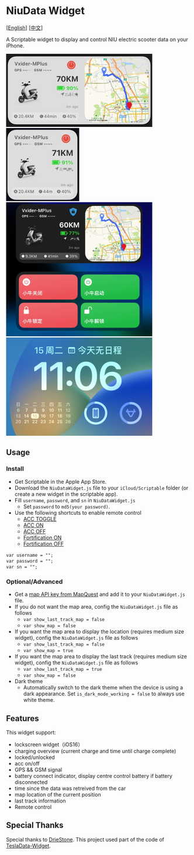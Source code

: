 # NiuData Widget

[[English](README_EN.md)] [[中文](README.md)]

A Scriptable widget to display and control NIU electric scooter data on your iPhone. 

<img src="screenshots/screen_001.jpg" width="400" />
<img src="screenshots/screen_002.jpg" width="200" />
<img src="screenshots/screen_003.jpg" width="400" />
<img src="screenshots/screen_004.png" width="400" />

## Usage
### Install

* Get Scriptable in the Apple App Store.
* Download the `NiuDataWidget.js` file to your `iCloud/Scriptable` folder (or create a new widget in the scriptable app).
* Fill `username`, `password`, and `sn` in `NiuDataWidget.js`
    * Set `password` to `md5(your password)`.
* Use the following shortcuts to enable remote control
    * [ACC TOGGLE](https://www.icloud.com/shortcuts/1c4369e67c5b43beb648c3a7ab10f65e)
    * [ACC ON](https://www.icloud.com/shortcuts/25ea79d45bb84aa1a9b45a3c70ac61a6)
    * [ACC OFF](https://www.icloud.com/shortcuts/77fb596c05214521a0faa687e3f113b2)
    * [Fortification ON](https://www.icloud.com/shortcuts/003cff2ec216426da2275722a342d702)
    * [Fortification OFF](https://www.icloud.com/shortcuts/3f09f3a99f21421ca95fa479d9df849b)

```
var username = "";
var password = "";
var sn = "";
```

### Optional/Advanced
* Get a [map API key from MapQuest](https://developer.mapquest.com/) and add it to your `NiuDataWidget.js` file.
* If you do not want the map area, config the `NiuDataWidget.js` file as follows
    * `var show_last_track_map = false`
    * `var show_map = false`
* If you want the map area to display the location (requires medium size widget), config the `NiuDataWidget.js` file as follows
    * `var show_last_track_map = false`
    * `var show_map = true`
* If you want the map area to display the last track (requires medium size widget), config the `NiuDataWidget.js` file as follows
    * `var show_last_track_map = true`
    * `var show_map = false`
* Dark theme
    * Automatically switch to the dark theme when the device is using a dark appearance.
      Set `is_dark_mode_working = false` to always use white theme.

## Features

This widget support:
* lockscreen widget（iOS16）
* charging overview (current charge and time until charge complete)
* locked/unlocked
* acc on/off
* GPS && GSM signal
* battery connect indicator, display centre control battery if battery disconnected
* time since the data was retreived from the car
* map location of the current position
* last track information
* Remote control

## Special Thanks

Special thanks to [DrieStone](https://github.com/DrieStone). This project used
part of the code of
[TeslaData-Widget](https://github.com/DrieStone/TeslaData-Widget).

